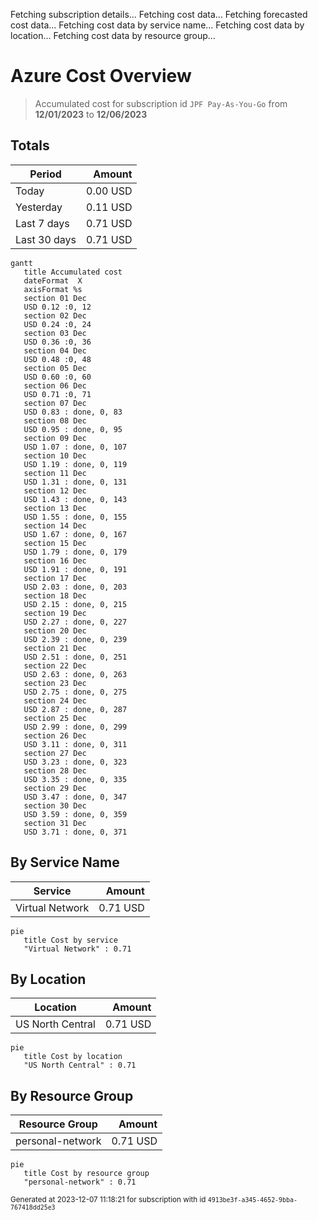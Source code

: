 Fetching subscription details...
Fetching cost data...
Fetching forecasted cost data...
Fetching cost data by service name...
Fetching cost data by location...
Fetching cost data by resource group...
# Azure Cost Overview

> Accumulated cost for subscription id `JPF Pay-As-You-Go` from **12/01/2023** to **12/06/2023**

## Totals

|Period|Amount|
|---|---:|
|Today|0.00 USD|
|Yesterday|0.11 USD|
|Last 7 days|0.71 USD|
|Last 30 days|0.71 USD|

```mermaid
gantt
   title Accumulated cost
   dateFormat  X
   axisFormat %s
   section 01 Dec
   USD 0.12 :0, 12
   section 02 Dec
   USD 0.24 :0, 24
   section 03 Dec
   USD 0.36 :0, 36
   section 04 Dec
   USD 0.48 :0, 48
   section 05 Dec
   USD 0.60 :0, 60
   section 06 Dec
   USD 0.71 :0, 71
   section 07 Dec
   USD 0.83 : done, 0, 83
   section 08 Dec
   USD 0.95 : done, 0, 95
   section 09 Dec
   USD 1.07 : done, 0, 107
   section 10 Dec
   USD 1.19 : done, 0, 119
   section 11 Dec
   USD 1.31 : done, 0, 131
   section 12 Dec
   USD 1.43 : done, 0, 143
   section 13 Dec
   USD 1.55 : done, 0, 155
   section 14 Dec
   USD 1.67 : done, 0, 167
   section 15 Dec
   USD 1.79 : done, 0, 179
   section 16 Dec
   USD 1.91 : done, 0, 191
   section 17 Dec
   USD 2.03 : done, 0, 203
   section 18 Dec
   USD 2.15 : done, 0, 215
   section 19 Dec
   USD 2.27 : done, 0, 227
   section 20 Dec
   USD 2.39 : done, 0, 239
   section 21 Dec
   USD 2.51 : done, 0, 251
   section 22 Dec
   USD 2.63 : done, 0, 263
   section 23 Dec
   USD 2.75 : done, 0, 275
   section 24 Dec
   USD 2.87 : done, 0, 287
   section 25 Dec
   USD 2.99 : done, 0, 299
   section 26 Dec
   USD 3.11 : done, 0, 311
   section 27 Dec
   USD 3.23 : done, 0, 323
   section 28 Dec
   USD 3.35 : done, 0, 335
   section 29 Dec
   USD 3.47 : done, 0, 347
   section 30 Dec
   USD 3.59 : done, 0, 359
   section 31 Dec
   USD 3.71 : done, 0, 371
```

## By Service Name

|Service|Amount|
|---|---:|
|Virtual Network|0.71 USD|

```mermaid
pie
   title Cost by service
   "Virtual Network" : 0.71
```

## By Location

|Location|Amount|
|---|---:|
|US North Central|0.71 USD|

```mermaid
pie
   title Cost by location
   "US North Central" : 0.71
```

## By Resource Group

|Resource Group|Amount|
|---|---:|
|personal-network|0.71 USD|

```mermaid
pie
   title Cost by resource group
   "personal-network" : 0.71
```

<sup>Generated at 2023-12-07 11:18:21 for subscription with id `4913be3f-a345-4652-9bba-767418dd25e3`</sup>
